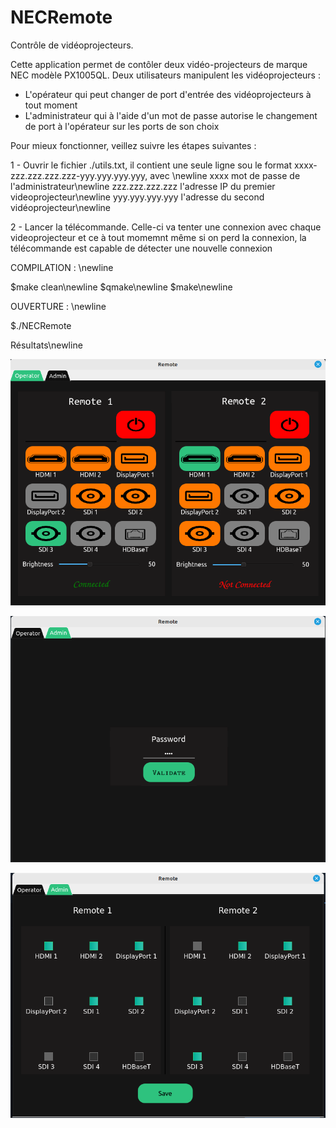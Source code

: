 # NECRemote

Contrôle de vidéoprojecteurs. 

Cette application permet de contôler deux vidéo-projecteurs de marque NEC modèle PX1005QL.
Deux utilisateurs manipulent les vidéoprojecteurs : 
- L'opérateur qui peut changer de port d'entrée des vidéoprojecteurs à tout moment
- L'administrateur qui à l'aide d'un mot de passe autorise le changement de port à l'opérateur sur les ports de son choix

Pour mieux fonctionner, veillez suivre les étapes suivantes : 

1 - Ouvrir le fichier ./utils.txt, il contient une seule ligne sou le format xxxx-zzz.zzz.zzz.zzz-yyy.yyy.yyy.yyy, avec \newline
      xxxx mot de passe de l'administrateur\newline
      zzz.zzz.zzz.zzz l'adresse IP du premier videoprojecteur\newline
      yyy.yyy.yyy.yyy l'adresse du second vidéoprojecteur\newline
      
2 - Lancer la télécommande. Celle-ci va tenter une connexion avec chaque videoprojecteur et ce à tout momemnt même si on perd la connexion,
      la télécommande est capable de détecter une nouvelle connexion
      
 COMPILATION : \newline
 
 $make clean\newline
 $qmake\newline
 $make\newline
 
 OUVERTURE : \newline
 
 $./NECRemote


Résultats\newline

![alt text](https://github.com/samuelnyobe/NECRemote/blob/master/img/remote1.png?raw=true)

![alt text](https://github.com/samuelnyobe/NECRemote/blob/master/img/remote2.png?raw=true)

![alt text](https://github.com/samuelnyobe/NECRemote/blob/master/img/remote3.png?raw=true)


